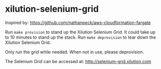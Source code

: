 # xilution-selenium-grid

Inspired by: https://github.com/nathanpeck/aws-cloudformation-fargate

Run `make provision` to stand up the Xilution Selenium Grid. It could take up to 10 minutes to stand up the stack.
Run `make deprovision` to tear down the Xilution Selenium Grid.

Only run the grid while needed. When not in use, please deprovision.

The Selenium Grid can be accessed at: http://selenium-grid.xilution.com
